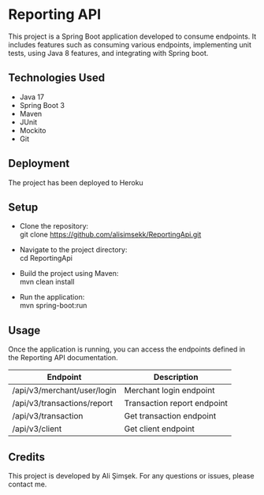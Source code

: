 # Reporting API  
This project is a Spring Boot application developed to consume endpoints. It includes features such as consuming various endpoints, implementing unit tests, using Java 8 features, and integrating with Spring boot.

## Technologies Used  
- Java 17  
- Spring Boot 3   
- Maven  
- JUnit
- Mockito
- Git

## Deployment

The project has been deployed to Heroku

## Setup

- Clone the repository:  
git clone https://github.com/alisimsekk/ReportingApi.git


- Navigate to the project directory:  
cd ReportingApi  


- Build the project using Maven:  
mvn clean install  


- Run the application:  
mvn spring-boot:run

## Usage
Once the application is running, you can access the endpoints defined in the Reporting API documentation.

| Endpoint                         | Description                 |
|----------------------------------|-----------------------------|
| /api/v3/merchant/user/login      | Merchant login endpoint     |
| /api/v3/transactions/report      | Transaction report endpoint |
| /api/v3/transaction              | Get transaction endpoint    |
| /api/v3/client                   | Get client endpoint         |


## Credits
This project is developed by Ali Şimşek. For any questions or issues, please contact me.